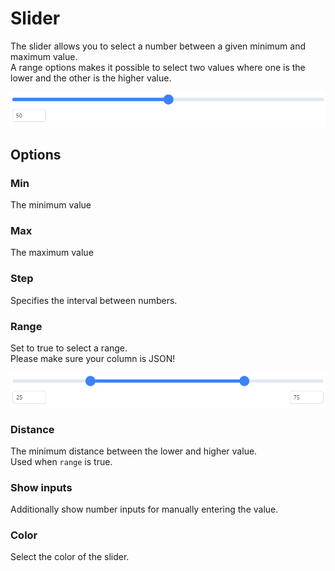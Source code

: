 # Slider

The slider allows you to select a number between a given minimum and maximum value.  
A range options makes it possible to select two values where one is the lower and the other is the higher value.

![Simple Slider](../.gitbook/assets/formfields/slider/slider.png) 

## Options

### Min

The minimum value

### Max

The maximum value

### Step

Specifies the interval between numbers.

### Range

Set to true to select a range.  
Please make sure your column is JSON!

![Range-slider](../.gitbook/assets/formfields/slider/range.png) 

### Distance

The minimum distance between the lower and higher value.  
Used when `range` is true.

### Show inputs

Additionally show number inputs for manually entering the value.

### Color

Select the color of the slider.